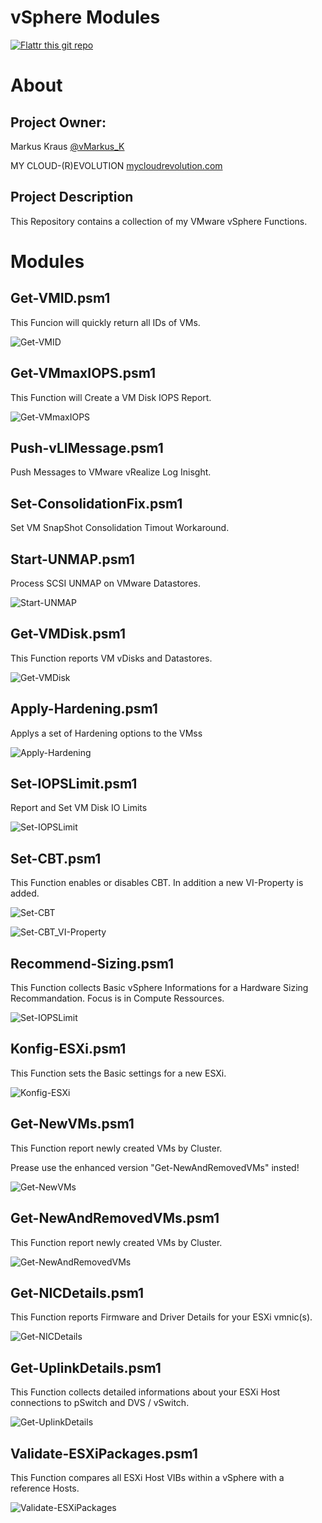 vSphere Modules
===============
[![Flattr this git repo](http://api.flattr.com/button/flattr-badge-large.png)](https://flattr.com/submit/auto?user_id=vMarkus_K&url=https://github.com/mycloudrevolution/vSphere-Modules&title=vSphere-Modules&language=Powershell&tags=github&category=software)

# About

## Project Owner:

Markus Kraus [@vMarkus_K](https://twitter.com/vMarkus_K)

MY CLOUD-(R)EVOLUTION [mycloudrevolution.com](http://mycloudrevolution.com/)

## Project Description

This Repository contains a collection of my VMware vSphere Functions.

# Modules

## Get-VMID.psm1

This Funcion will quickly return all IDs of VMs.

![Get-VMID](/Media/Get-VMID.png)

## Get-VMmaxIOPS.psm1

This Function will Create a VM Disk IOPS Report.

![Get-VMmaxIOPS](/Media/Get-VMmaxIOPS.png)

## Push-vLIMessage.psm1

Push Messages to VMware vRealize Log Inisght.

## Set-ConsolidationFix.psm1

Set VM SnapShot Consolidation Timout Workaround.

## Start-UNMAP.psm1

Process SCSI UNMAP on VMware Datastores.

![Start-UNMAP](/Media/Start-UNMAP.png)

## Get-VMDisk.psm1

This Function reports VM vDisks and Datastores.

![Get-VMDisk](/Media/Get-VMDisk.png)

## Apply-Hardening.psm1

Applys a set of Hardening options to the VMss

![Apply-Hardening](/Media/Apply-Hardening.png)

## Set-IOPSLimit.psm1

Report and Set VM Disk IO Limits 

![Set-IOPSLimit](/Media/Set-IOPSLimit.png)

## Set-CBT.psm1

This Function enables or disables CBT. In addition a new VI-Property is added.

![Set-CBT](/Media/Set-CBT.png)

![Set-CBT_VI-Property](/Media/Set-CBT_VI-Property.png)

## Recommend-Sizing.psm1

This Function collects Basic vSphere Informations for a Hardware Sizing Recommandation. Focus is in Compute Ressources.   

![Set-IOPSLimit](/Media/Recommend-Sizing.png)

## Konfig-ESXi.psm1

This Function sets the Basic settings for a new ESXi.   

![Konfig-ESXi](/Media/Konfig-ESXi.png)

## Get-NewVMs.psm1

This Function report newly created VMs by Cluster. 

Prease use the enhanced version "Get-NewAndRemovedVMs" insted!  

![Get-NewVMs](/Media/Get-NewVMs.png)

## Get-NewAndRemovedVMs.psm1

This Function report newly created VMs by Cluster.   

![Get-NewAndRemovedVMs](/Media/Get-NewAndRemovedVMs.png)

## Get-NICDetails.psm1

This Function reports Firmware and Driver Details for your ESXi vmnic(s).

![Get-NICDetails](/Media/Get-NICDetails.png)

## Get-UplinkDetails.psm1

This Function collects detailed informations about your ESXi Host connections to pSwitch and DVS / vSwitch.

![Get-UplinkDetails](/Media/Get-UplinkDetails.png)

## Validate-ESXiPackages.psm1

This Function compares all ESXi Host VIBs within a vSphere with a reference Hosts.

![Validate-ESXiPackages](/Media/Validate-ESXiPackages.png)